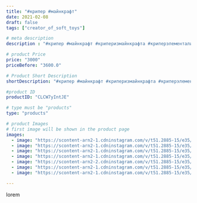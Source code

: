 ```yaml
---
title: "#крипер #майнкрафт"
date: 2021-02-08
draft: false
tags: ["creator_of_soft_toys"]

# meta description
description : "#крипер #майнкрафт #криперизмайнкрафта #криперэлементали #крипертортик #криперэндера #криперогурец #крипердружелюбный #криперлавовый #криперпаука #мягкаяигрушка"

# product Price
price: "3000"
priceBefore: "3600.0"

# Product Short Description
shortDescription: "#крипер #майнкрафт #криперизмайнкрафта #криперэлементали #крипертортик #криперэндера #криперогурец #крипердружелюбный #криперлавовый #криперпаука #мягкаяигрушкаручнойработы #мягкаяигрушка  #ммягкийМайнкрафт #игрушкаручнойработы  #игрушка #майнкрафтмягкий #minecraft"

#product ID
productID: "CLCW7yIntJE"

# type must be "products"
type: "products"

# product Images
# first image will be shown in the product page
images:
  - image: "https://scontent-arn2-1.cdninstagram.com/v/t51.2885-15/e35/147248127_237464641331339_62673221685957485_n.jpg?se=7&tp=1&_nc_ht=scontent-arn2-1.cdninstagram.com&_nc_cat=111&_nc_ohc=QKt5HT73kC8AX9mlpFX&oh=bcf1af40088cba32fe024cc640e880d5&oe=606CE1CF&ig_cache_key=MjUwNDY2NTIwNDY0NDQyMzg1Nw%3D%3D.2"
  - image: "https://scontent-arn2-1.cdninstagram.com/v/t51.2885-15/e35/147485494_696938157669786_7500761823071406380_n.jpg?se=7&tp=1&_nc_ht=scontent-arn2-1.cdninstagram.com&_nc_cat=106&_nc_ohc=MZViaGGeB7wAX9IBa-I&oh=7457e15aeb5aa575d499baf088980f5e&oe=606A3CE1&ig_cache_key=MjUwNDY2NTIwNDc1MzYwMzA0OQ%3D%3D.2"
  - image: "https://scontent-arn2-1.cdninstagram.com/v/t51.2885-15/e35/147365509_253755899523602_7311157988735251323_n.jpg?se=7&tp=1&_nc_ht=scontent-arn2-1.cdninstagram.com&_nc_cat=102&_nc_ohc=0X8dpNoSdY0AX_SzWKf&oh=5be1abb14ab7d0579bd26faa0fbb400c&oe=606A941F&ig_cache_key=MjUwNDY2NTIwNDc2MTk0Nzc2Mg%3D%3D.2"
  - image: "https://scontent-arn2-1.cdninstagram.com/v/t51.2885-15/e35/148393663_776958843179488_7374492310553039054_n.jpg?se=7&tp=1&_nc_ht=scontent-arn2-1.cdninstagram.com&_nc_cat=104&_nc_ohc=ALpU7BTbwjcAX_iDqN1&oh=2e9870c7f9150fa1aac1b2a88b0475da&oe=606CEE12&ig_cache_key=MjUwNDY2NTIwNDc3ODYzMzI0Nw%3D%3D.2"
  - image: "https://scontent-arn2-2.cdninstagram.com/v/t51.2885-15/e35/147764491_3785194901519016_2188952162915427556_n.jpg?se=7&tp=1&_nc_ht=scontent-arn2-2.cdninstagram.com&_nc_cat=100&_nc_ohc=HcX4_Oq-zI0AX8RNM1z&oh=456d3c7ae40bc70326a2b0e88758b97d&oe=606CE22E&ig_cache_key=MjUwNDY2NTIwNDY2MTM2MTgzMA%3D%3D.2"
  - image: "https://scontent-arn2-1.cdninstagram.com/v/t51.2885-15/e35/147273909_449750582876065_4194807445458508398_n.jpg?se=7&tp=1&_nc_ht=scontent-arn2-1.cdninstagram.com&_nc_cat=101&_nc_ohc=oPm16UNrk8MAX-t1Pi7&oh=4ce655bb99cc7da87de3c6f67a944753&oe=60698559&ig_cache_key=MjUwNDY2NTIwNDY2OTYzNjgxMg%3D%3D.2"
  - image: "https://scontent-arn2-1.cdninstagram.com/v/t51.2885-15/e35/147083643_130629875600133_3965592860940820175_n.jpg?se=7&tp=1&_nc_ht=scontent-arn2-1.cdninstagram.com&_nc_cat=109&_nc_ohc=Kkto21--tqIAX9SbZzD&oh=54d4a3f3f798f5ed49a236b11eb960bd&oe=6069AC44&ig_cache_key=MjUwNDY2NTIwNDY1MjgwODMxOA%3D%3D.2"

---
```

lorem
